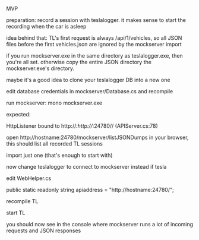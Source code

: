 MVP

preparation: record a session with teslalogger. it makes sense to start the recording when the car is asleep

idea behind that: TL's first request is always /api/1/vehicles, so all JSON files before the first vehicles.json are ignored by the mockserver import

if you run mockserver.exe in the same directory as teslalogger.exe, then you're all set. otherwise copy the entire JSON directory the mockserver.exe's directory.

maybe it's a good idea to clone your teslalogger DB into a new one

edit database credentials in mockserver/Database.cs and recompile


run mockserver: mono mockserver.exe

expected:

HttpListener bound to http://*:http://*:24780// (APIServer.cs:78)


open http://hostname:24780/mockserver/listJSONDumps in your browser, this should list all recorded TL sessions

import just one (that's enough to start with)

now change teslalogger to connect to mockserver instead if tesla

edit WebHelper.cs

public static readonly string apiaddress = "http://hostname:24780/";

recompile TL

start TL

you should now see in the console where mockserver runs a lot of incoming requests and JSON responses

